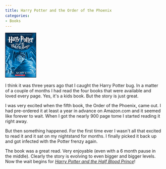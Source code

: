 ```yaml
---
title: Harry Potter and the Order of the Phoenix
categories:
- Books
---
```


![](/assets/posts/2004/o_potter.gif)


I think it was three years ago that I caught the Harry Potter bug. In a matter of a couple of months I had read the four books that were available and loved every page. Yes, it's a kids book. But the story is just great.

I was very excited when the fifth book, the Order of the Phoenix, came out. I had pre-ordered it at least a year in advance on Amazon.com and it seemed like forever to wait. When I got the nearly 900 page tome I started reading it right away.

But then something happened. For the first time ever I wasn't all that excited to read it and it sat on my nightstand for months. I finally picked it back up and got infected with the Potter frenzy again.

The book was a great read. Very enjoyable (even with a 6 month pause in the middle). Clearly the story is evolving to even bigger and bigger levels. Now the wait begins for _[Harry Potter and the Half Blood Prince](http://www.hpana.com/newsbrowser.cfm?tid=108)_!
